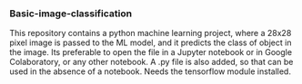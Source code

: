 ### Basic-image-classification
This repository contains a python machine learning project, where a 28x28 pixel image is passed to the ML model, and it predicts the class of object in the image.
Its preferable to open the file in a Jupyter notebook or in Google Colaboratory, or any other notebook. 
A .py file is also added, so that can be used in the absence of a notebook.
Needs the tensorflow module installed. 
